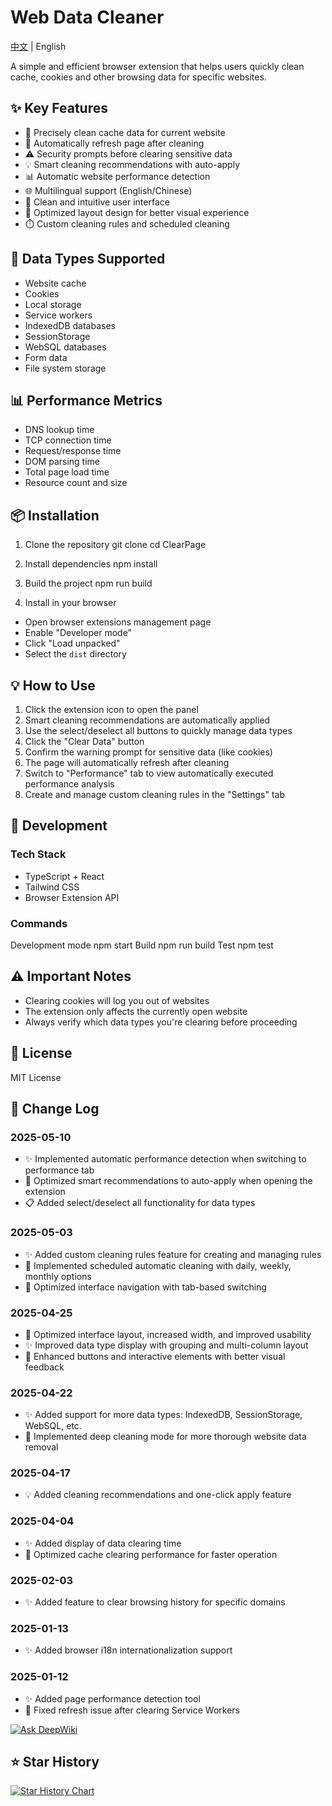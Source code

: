 # Web Data Cleaner

[中文](./README.md) | English

A simple and efficient browser extension that helps users quickly clean cache, cookies and other browsing data for specific websites.

## ✨ Key Features

- 🎯 Precisely clean cache data for current website
- 🔄 Automatically refresh page after cleaning
- ⚠️ Security prompts before clearing sensitive data
- 💡 Smart cleaning recommendations with auto-apply
- 📊 Automatic website performance detection
- 🌐 Multilingual support (English/Chinese)
- 🎨 Clean and intuitive user interface
- 📱 Optimized layout design for better visual experience
- ⏱️ Custom cleaning rules and scheduled cleaning

## 🔧 Data Types Supported

- Website cache
- Cookies
- Local storage
- Service workers
- IndexedDB databases
- SessionStorage
- WebSQL databases
- Form data
- File system storage

## 📊 Performance Metrics

- DNS lookup time
- TCP connection time
- Request/response time
- DOM parsing time
- Total page load time
- Resource count and size

## 📦 Installation

1. Clone the repository
   git clone
   cd ClearPage

2. Install dependencies
   npm install

3. Build the project
   npm run build

4. Install in your browser

- Open browser extensions management page
- Enable "Developer mode"
- Click "Load unpacked"
- Select the `dist` directory

## 💡 How to Use

1. Click the extension icon to open the panel
2. Smart cleaning recommendations are automatically applied
3. Use the select/deselect all buttons to quickly manage data types
4. Click the "Clear Data" button
5. Confirm the warning prompt for sensitive data (like cookies)
6. The page will automatically refresh after cleaning
7. Switch to "Performance" tab to view automatically executed performance analysis
8. Create and manage custom cleaning rules in the "Settings" tab

## 🔨 Development

### Tech Stack

- TypeScript + React
- Tailwind CSS
- Browser Extension API

### Commands

Development mode
npm start
Build
npm run build
Test
npm test

## ⚠️ Important Notes

- Clearing cookies will log you out of websites
- The extension only affects the currently open website
- Always verify which data types you're clearing before proceeding

## 📝 License

MIT License

## 📅 Change Log

### 2025-05-10

- ✨ Implemented automatic performance detection when switching to performance tab
- 🚀 Optimized smart recommendations to auto-apply when opening the extension
- 📋 Added select/deselect all functionality for data types

### 2025-05-03

- ✨ Added custom cleaning rules feature for creating and managing rules
- 🚀 Implemented scheduled automatic cleaning with daily, weekly, monthly options
- 🔄 Optimized interface navigation with tab-based switching

### 2025-04-25

- 🎨 Optimized interface layout, increased width, and improved usability
- ✨ Improved data type display with grouping and multi-column layout
- 🚀 Enhanced buttons and interactive elements with better visual feedback

### 2025-04-22

- ✨ Added support for more data types: IndexedDB, SessionStorage, WebSQL, etc.
- 🚀 Implemented deep cleaning mode for more thorough website data removal

### 2025-04-17

- 💡 Added cleaning recommendations and one-click apply feature

### 2025-04-04

- ✨ Added display of data clearing time
- 🚀 Optimized cache clearing performance for faster operation

### 2025-02-03

- ✨ Added feature to clear browsing history for specific domains

### 2025-01-13

- ✨ Added browser i18n internationalization support

### 2025-01-12

- ✨ Added page performance detection tool
- 🐛 Fixed refresh issue after clearing Service Workers

[![Ask DeepWiki](https://deepwiki.com/badge.svg)](https://deepwiki.com/yangyuan-zhen/ClearPage)

## ⭐ Star History

[![Star History Chart](https://api.star-history.com/svg?repos=yangyuan-zhen/ClearPage&type=Date)](https://star-history.com/#yangyuan-zhen/ClearPage&Date)

